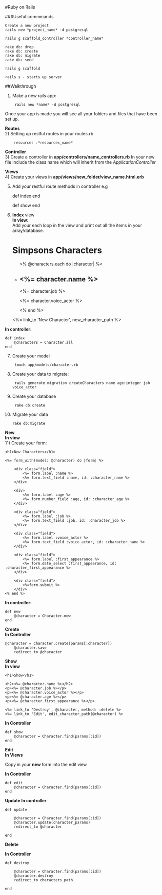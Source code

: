 #Ruby on Rails

###Useful commmands

	Create a new project  
	rails new *project_name* -d postgresql
	
	rails g scaffold_controller *controller_name*
	
	rake db: drop
	rake db: create
	rake db: migrate
	rake db: seed
	
	rails g scaffold
	
	rails s - starts up server

##Walkthrough

1) Make a new rails app:
  
		rails new *name* -d postgresql
		
Once your app is made you will see all your folders and files that have been set up.

**Routes**  
2) Setting up restful routes in your routes.rb:  

		resources :*resources_name*
		
**Controller**  
3) Create a controller in **app/controllers/name_controllers.rb**
In your new file include the class name which will inherit from the *ApplicationController*

**Views**   
4) Create your views in **app/views/new_folder/view_name.html.erb**


5) Add your restful route methods in controller e.g

	def index
	end

	def show
	end
	
6) **Index** view   
**In view:**   
Add your each loop in the view and print out all the items in your array/database.  

	<h1>Simpsons Characters</h1>

	<ul>
	    <% @characters.each do |character| %>
	        <li>
	            <h2><%= character.name %></h2>
	            <p><%= character.job %></p>        
	            <p><%= character.voice_actor %></p>        
	        </li>
	    <% end %>
	</ul>
	
	<%= link_to 'New Character', new_character_path %>
	
**In controller:**

	def index
		@characters = Character.all
	end


7) Create your model 
 
		touch app/models/character.rb

8) Create your data to migrate: 
 
		rails generate migration createCharacters name age:integer job voice_actor
		
9) Create your database

		rake db:create

10) Migrate your data

		rake db:migrate

**New**   
**In view**  
11) Create your form:

	<h1>New Characters</h1>

	<%= form_with(model: @character) do |form| %>

		<div class="field">
			<%= form.label :name %>
			<%= form.text_field :name, id: :character_name %>	
		</div>

		<div>
			<%= form.label :age %>
			<%= form.number_field :age, id: :character_age %>
		</div>

		<div class="field">
			<%= form.label :job %>
			<%= form.text_field :job, id: :character_job %>
		</div>

		<div class="field">
			<%= form.label :voice_actor %>
			<%= form.text_field :voice_actor, id: :character_name %>
		</div>

		<div class="field">
			<%= form.label :first_appearance %>
			<%= form.date_select :first_appearance, id: :character_first_appearance %>
		</div>

		<div class="field">
			<%=form.submit %>
		</div>
	<% end %>


**In controller:**

	def new
		@character = Character.new
	end

**Create**  
**In Controller**  

	@character = Character.create(params[:character])
		@character.save
		redirect_to @character
 
**Show**  
**In view**  

	<h1>Show</h1>

	<h2><%= @character.name %></h2>
	<p><%= @character.job %></p>
	<p><%= @character.voice_actor %></p>
	<p><%= @character.age %></p>
	<p><%= @character.first_appearance %></p>
	
	<%= link_to 'Destroy', @character, method: :delete %>
	<%= link_to 'Edit', edit_character_path(@character) %>
	
**In Controller**

	def show
		@character = Character.find(params[:id])
	end
	
**Edit**  
**In Views**

Copy in your **new** form into the edit view

**In Controller**
	
	def edit
		@character = Character.find(params[:id])
	end
	
	
**Update**
**In controller**

	def update

		@character = Character.find(params[:id])
		@character.update(character_params)
		redirect_to @character

	end
		
**Delete**  

**In Controller**

	def destroy

		@character = Character.find(params[:id])
		@character.destroy
		redirect_to characters_path

	end


